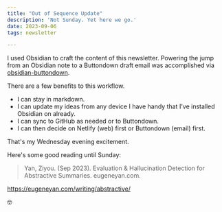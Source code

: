 ```yaml
---
title: "Out of Sequence Update"
description: 'Not Sunday. Yet here we go.'
date: 2023-09-06
tags: newsletter

---
```


I used Obsidian to craft the content of this newsletter. Powering the jump from an Obsidian note to a Buttondown draft email was accomplished via [obsidian-buttondown](https://github.com/caro401/obsidian-buttondown).

There are a few benefits to this workflow. 

- I can stay in markdown.
- I can update my ideas from any device I have handy that I've installed Obsidian on already.
- I can sync to GitHub as needed  or to Buttondown.
- I can then decide on Netlify (web) first or Buttondown (email) first.

That's my Wednesday evening excitement. 

Here's some good reading until Sunday:

> Yan, Ziyou. (Sep 2023). Evaluation & Hallucination Detection for Abstractive Summaries. eugeneyan.com. 

https://eugeneyan.com/writing/abstractive/

🤓
